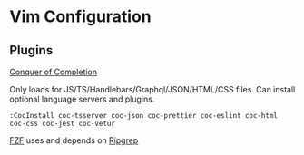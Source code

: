 # Vim Configuration

## Plugins

[Conquer of Completion](https://github.com/neoclide/coc.nvim)

Only loads for JS/TS/Handlebars/Graphql/JSON/HTML/CSS files. Can install
optional language servers and plugins.

```
:CocInstall coc-tsserver coc-json coc-prettier coc-eslint coc-html coc-css coc-jest coc-vetur
```

[FZF](https://github.com/junegunn/fzf) uses and depends on
[Ripgrep](https://github.com/BurntSushi/ripgrep)
